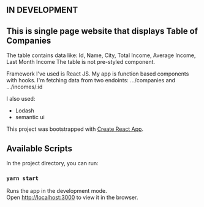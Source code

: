 ## IN DEVELOPMENT

## This is single page website that displays Table of Companies

The table contains data like: Id, Name, City, Total Income, Average Income, Last Month Income
The table is not pre-styled component.

Framework I've used is React JS. My app is function based components with hooks. 
I'm fetching data from two endoints: .../companies and .../incomes/:id

I also used:
- Lodash
- semantic ui

This project was bootstrapped with [Create React App](https://github.com/facebook/create-react-app).

## Available Scripts

In the project directory, you can run:

### `yarn start`

Runs the app in the development mode.<br />
Open [http://localhost:3000](http://localhost:3000) to view it in the browser.


